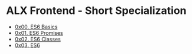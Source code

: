 # ALX Frontend - Short Specialization
* [0x00. ES6 Basics](https://github.com/MpiloNM95/alx-frontend-javascript/tree/main/0x00-ES6_basic)
* [0x01. ES6 Promises](https://github.com/MpiloNM95/alx-frontend-javascript/tree/main/0x01-ES6_promise)
* [0x02. ES6 Classes](https://github.com/MpiloNM95/alx-frontend-javascript/tree/main/0x02-ES6_classes)
* [0x03. ES6](https://github.com/MpiloNM95/alx-frontend-javascript/tree/main/0x03-ES6_data_manipulation)
